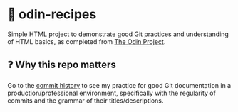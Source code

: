 # 🍳 odin-recipes
Simple HTML project to demonstrate good Git practices and understanding of HTML basics, as completed from [The Odin Project](https://www.theodinproject.com/).

## ❓ Why this repo matters
Go to the [commit history](https://github.com/gsot1/odin-recipes/commits/main) to see my practice for good Git documentation in a production/professional environment, specifically with the regularity of commits and the grammar of their titles/descriptions.